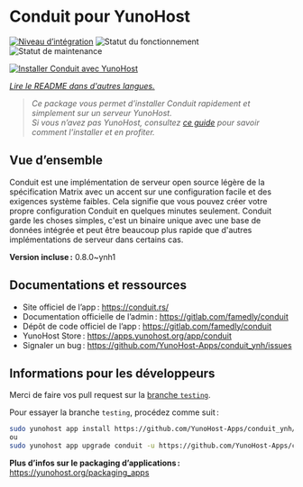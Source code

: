 <!--
Nota bene : ce README est automatiquement généré par <https://github.com/YunoHost/apps/tree/master/tools/readme_generator>
Il NE doit PAS être modifié à la main.
-->

# Conduit pour YunoHost

[![Niveau d’intégration](https://dash.yunohost.org/integration/conduit.svg)](https://ci-apps.yunohost.org/ci/apps/conduit/) ![Statut du fonctionnement](https://ci-apps.yunohost.org/ci/badges/conduit.status.svg) ![Statut de maintenance](https://ci-apps.yunohost.org/ci/badges/conduit.maintain.svg)

[![Installer Conduit avec YunoHost](https://install-app.yunohost.org/install-with-yunohost.svg)](https://install-app.yunohost.org/?app=conduit)

*[Lire le README dans d'autres langues.](./ALL_README.md)*

> *Ce package vous permet d’installer Conduit rapidement et simplement sur un serveur YunoHost.*  
> *Si vous n’avez pas YunoHost, consultez [ce guide](https://yunohost.org/install) pour savoir comment l’installer et en profiter.*

## Vue d’ensemble

Conduit est une implémentation de serveur open source légère de la spécification Matrix avec un accent sur une configuration facile et des exigences système faibles. Cela signifie que vous pouvez créer votre propre configuration Conduit en quelques minutes seulement.
Conduit garde les choses simples, c'est un binaire unique avec une base de données intégrée et peut être beaucoup plus rapide que d'autres implémentations de serveur dans certains cas.


**Version incluse :** 0.8.0~ynh1
## Documentations et ressources

- Site officiel de l’app : <https://conduit.rs/>
- Documentation officielle de l’admin : <https://gitlab.com/famedly/conduit>
- Dépôt de code officiel de l’app : <https://gitlab.com/famedly/conduit>
- YunoHost Store : <https://apps.yunohost.org/app/conduit>
- Signaler un bug : <https://github.com/YunoHost-Apps/conduit_ynh/issues>

## Informations pour les développeurs

Merci de faire vos pull request sur la [branche `testing`](https://github.com/YunoHost-Apps/conduit_ynh/tree/testing).

Pour essayer la branche `testing`, procédez comme suit :

```bash
sudo yunohost app install https://github.com/YunoHost-Apps/conduit_ynh/tree/testing --debug
ou
sudo yunohost app upgrade conduit -u https://github.com/YunoHost-Apps/conduit_ynh/tree/testing --debug
```

**Plus d’infos sur le packaging d’applications :** <https://yunohost.org/packaging_apps>

